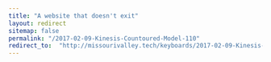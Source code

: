 ```yaml
---
title: "A website that doesn't exit"
layout: redirect
sitemap: false
permalink: "/2017-02-09-Kinesis-Countoured-Model-110"
redirect_to:  "http://missourivalley.tech/keyboards/2017-02-09-Kinesis-Countoured-Model-110"
---
```

